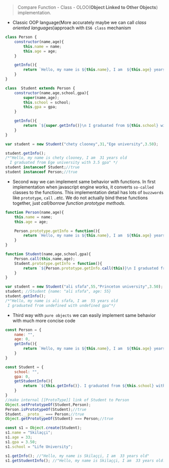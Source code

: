 > Compare Function - Class - OLOO(**Object Linked to Other Objects**) implementation.

- Classic OOP language(More accurately maybe we can call _class oriented languages_)approach with `ES6 class` mechanism

```javascript
class Person {
    constructor(name,age){
        this.name = name;
        this.age = age;
    }

    getInfo(){
        return `Hello, my name is ${this.name}, I am  ${this.age} years old`
    }
}

class  Student extends Person {
    constructor(name,age,school,gpa){
        super(name,age);
        this.school = school;
        this.gpa = gpa;
    }

    getInfo(){
        return `${super.getInfo()}\n I graduated from ${this.school} with ${this.gpa} gpa`
    }
}

var student = new Student("chety clooney",31,"Ege university",3.50);

student.getInfo();
/*"Hello, my name is chety clooney, I am  31 years old
  I graduated from Ege university with 3.5 gpa" */
student instanceof Student;//true
student instanceof Person;//true
```
- Second way we can implement same behavior with functions. In first implementation when javascript engine works, it converts `so-called` classes to the functions. This implementation detail has lots of `buzzwords`  like `prototype`, `call` ..etc. We do not actually
bind these functions together, just _call/borrow function prototype methods._

```javascript
function Person(name,age){
    this.name = name;
    this.age = age;

    Person.prototype.getInfo = function(){
        return `Hello, my name is ${this.name}, I am  ${this.age} years old`
    }
}

function Student(name,age,school,gpa){
    Person.call(this,name,age);
    Student.prototype.getInfo = function(){        
        return `${Person.prototype.getInfo.call(this)}\n I graduated from ${this.school} with ${this.gpa} gpa`
    }
}

var student = new Student("ali sfafa",55,"Princeton university",3.50);
student; //Student {name: "ali sfafa", age: 55}
student.getInfo();
/*"Hello, my name is ali sfafa, I am  55 years old
 I graduated from undefined with undefined gpa"*/
```
- Third way with `pure objects` we can easily implement same behavior with much more concise code
```javascript
const Person = {
    name: "",
    age: 0,
    getInfo(){
        return `Hello, my name is ${this.name}, I am  ${this.age} years old`
    }
}

const Student = {
    school: "",
    gpa: 0,
    getStudentInfo(){
        return `${this.getInfo()}. I graduated from ${this.school} with ${this.gpa} gpa`
    }
}
//make internal [[ProtoType]] link of Student to Person
Object.setPrototypeOf(Student,Person);
Person.isPrototypeOf(Student);//true
Student.__proto__ === Person;//true
Object.getPrototypeOf(Student) === Person;//true

const s1 = Object.create(Student);
s1.name = "Skilaççi";
s1.age = 33;    
s1.gpa = 3.50;
s1.school = "Life University"; 

s1.getInfo(); //"Hello, my name is Skilaççi, I am  33 years old"
s1.getStudentInfo(); //"Hello, my name is Skilaççi, I am  33 years old. I graduated from Life University with 3.5 gpa"

```
